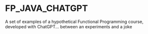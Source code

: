 # FP_JAVA_CHATGPT
A set of examples of a hypothetical Functional Programming course, developed with ChatGPT... between an experiments and a joke
